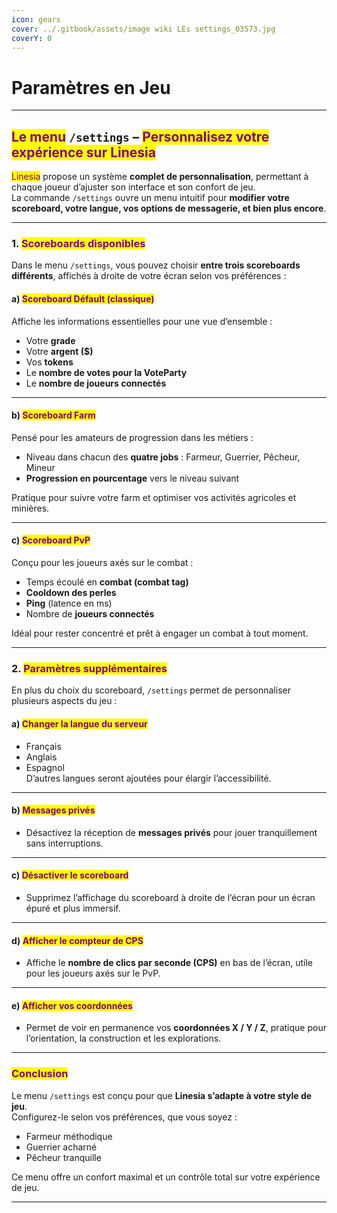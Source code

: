 ```yaml
---
icon: gears
cover: ../.gitbook/assets/image wiki LEs settings_03573.jpg
coverY: 0
---
```


# Paramètres en Jeu

***

## <mark style="color:purple;">Le menu</mark> `/settings` – <mark style="color:purple;">Personnalisez votre expérience sur Linesia</mark>

<mark style="color:purple;">Linesia</mark> propose un système **complet de personnalisation**, permettant à chaque joueur d’ajuster son interface et son confort de jeu.\
La commande `/settings` ouvre un menu intuitif pour **modifier votre scoreboard, votre langue, vos options de messagerie, et bien plus encore**.

***

### 1. <mark style="color:purple;">Scoreboards disponibles</mark>

Dans le menu `/settings`, vous pouvez choisir **entre trois scoreboards différents**, affichés à droite de votre écran selon vos préférences :

#### a) <mark style="color:purple;">Scoreboard Défault (classique)</mark>

Affiche les informations essentielles pour une vue d’ensemble :

* Votre **grade**
* Votre **argent ($)**
* Vos **tokens**
* Le **nombre de votes pour la VoteParty**
* Le **nombre de joueurs connectés**

***

#### b) <mark style="color:purple;">Scoreboard Farm</mark>

Pensé pour les amateurs de progression dans les métiers :

* Niveau dans chacun des **quatre jobs** : Farmeur, Guerrier, Pêcheur, Mineur
* **Progression en pourcentage** vers le niveau suivant

Pratique pour suivre votre farm et optimiser vos activités agricoles et minières.

***

#### c) <mark style="color:purple;">Scoreboard PvP</mark>

Conçu pour les joueurs axés sur le combat :

* Temps écoulé en **combat (combat tag)**
* **Cooldown des perles**
* **Ping** (latence en ms)
* Nombre de **joueurs connectés**

Idéal pour rester concentré et prêt à engager un combat à tout moment.

***

### 2. <mark style="color:purple;">Paramètres supplémentaires</mark>

En plus du choix du scoreboard, `/settings` permet de personnaliser plusieurs aspects du jeu :

#### a) <mark style="color:purple;">Changer la langue du serveur</mark>

* Français
* Anglais
* Espagnol\
  D’autres langues seront ajoutées pour élargir l’accessibilité.

***

#### b) <mark style="color:purple;">Messages privés</mark>

* Désactivez la réception de **messages privés** pour jouer tranquillement sans interruptions.

***

#### c) <mark style="color:purple;">Désactiver le scoreboard</mark>

* Supprimez l’affichage du scoreboard à droite de l’écran pour un écran épuré et plus immersif.

***

#### d) <mark style="color:purple;">Afficher le compteur de CPS</mark>

* Affiche le **nombre de clics par seconde (CPS)** en bas de l’écran, utile pour les joueurs axés sur le PvP.

***

#### e) <mark style="color:purple;">Afficher vos coordonnées</mark>

* Permet de voir en permanence vos **coordonnées X / Y / Z**, pratique pour l’orientation, la construction et les explorations.

***

### <mark style="color:purple;">Conclusion</mark>

Le menu `/settings` est conçu pour que **Linesia s’adapte à votre style de jeu**.\
Configurez-le selon vos préférences, que vous soyez :

* Farmeur méthodique
* Guerrier acharné
* Pêcheur tranquille

Ce menu offre un confort maximal et un contrôle total sur votre expérience de jeu.

***
